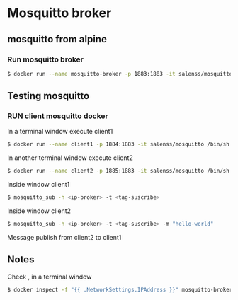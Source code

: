 # Mosquitto broker

## mosquitto from alpine


### Run mosquitto broker
```sh
$ docker run --name mosquitto-broker -p 1883:1883 -it salenss/mosquitto
```
## Testing mosquitto
### RUN client mosquitto docker
In a terminal window execute client1
```sh
$ docker run --name client1 -p 1884:1883 -it salenss/mosquitto /bin/sh
```
In another terminal window execute client2
```sh
$ docker run --name client2 -p 1885:1883 -it salenss/mosquitto /bin/sh
```

Inside window client1
```sh
$ mosquitto_sub -h <ip-broker> -t <tag-suscribe>
```

Inside window client2
```sh
$ mosquitto_sub -h <ip-broker> -t <tag-suscribe> -m "hello-world"
```

Message publish from client2 to client1
## Notes
Check <ip-broker>, in a terminal window

```sh
$ docker inspect -f "{{ .NetworkSettings.IPAddress }}" mosquitto-broker
```
